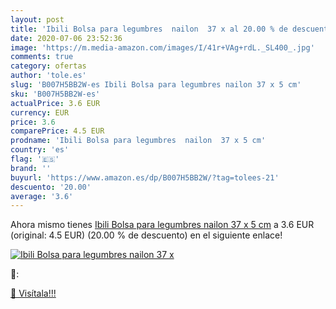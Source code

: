 ```yaml
---
layout: post
title: 'Ibili Bolsa para legumbres  nailon  37 x al 20.00 % de descuento'
date: 2020-07-06 23:52:36
image: 'https://m.media-amazon.com/images/I/41r+VAg+rdL._SL400_.jpg'
comments: true
category: ofertas
author: 'tole.es'
slug: 'B007H5BB2W-es Ibili Bolsa para legumbres nailon 37 x 5 cm'
sku: 'B007H5BB2W-es'
actualPrice: 3.6 EUR
currency: EUR
price: 3.6
comparePrice: 4.5 EUR
prodname: 'Ibili Bolsa para legumbres  nailon  37 x 5 cm'
country: 'es'
flag: '🇪🇸'
brand: ''
buyurl: 'https://www.amazon.es/dp/B007H5BB2W/?tag=tolees-21'
descuento: '20.00'
average: '3.6'
---
```


Ahora mismo tienes [Ibili Bolsa para legumbres  nailon  37 x 5 cm](https://www.amazon.es/dp/B007H5BB2W/?tag=tolees-21) a 3.6 EUR (original: 4.5 EUR) (20.00 %  de descuento) en el siguiente enlace!

[![Ibili Bolsa para legumbres  nailon  37 x](https://m.media-amazon.com/images/I/41r+VAg+rdL._SL400_.jpg)](https://www.amazon.es/dp/B007H5BB2W/?tag=tolees-21)

🔎:


[🛒 Visítala!!!](https://www.amazon.es/dp/B007H5BB2W/?tag=tolees-21)
